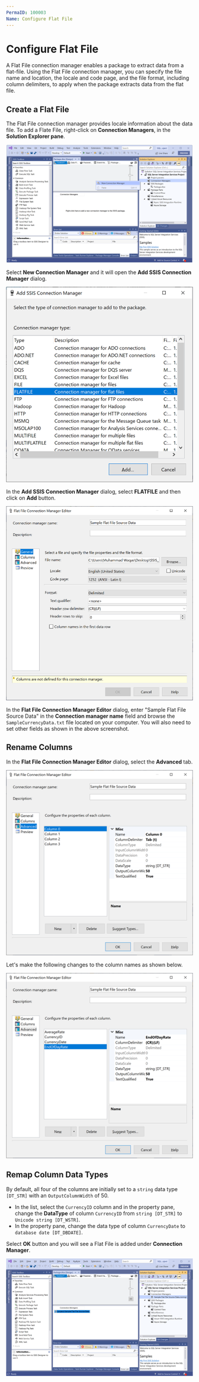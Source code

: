 ```yaml
---
PermaID: 100003
Name: Configure Flat File
---
```


# Configure Flat File

A Flat File connection manager enables a package to extract data from a flat-file. Using the Flat File connection manager, you can specify the file name and location, the locale and code page, and the file format, including column delimiters, to apply when the package extracts data from the flat file.

## Create a Flat File 

The Flat File connection manager provides locale information about the data file. To add a Flate File, right-click on **Connection Managers**, in the **Solution Explorer pane**. 

<img src="images/flat-file-1.png" alt="New Connection Manager">

Select **New Connection Manager** and it will open the **Add SSIS Connection Manager** dialog.

<img src="images/flat-file-2.png" alt="Add SSIS Connection Manager">

In the **Add SSIS Connection Manager** dialog, select **FLATFILE** and then click on **Add** button.

<img src="images/flat-file-3.png" alt="Flat File Connection Manager Editor">

In the **Flat File Connection Manager Editor** dialog, enter "Sample Flat File Source Data" in the **Connection manager name** field and browse the `SampleCurrencyData.txt` file located on your computer. You will also need to set other fields as shown in the above screenshot.

## Rename Columns

In the **Flat File Connection Manager Editor** dialog, select the **Advanced** tab.

<img src="images/flat-file-4.png" alt="Flat File Connection Manager Editor - Advanced tab">

Let's make the following changes to the column names as shown below.

<img src="images/flat-file-5.png" alt="Flat File Connection Manager Editor - Advanced tab column names changed">

## Remap Column Data Types

By default, all four of the columns are initially set to a `string` data type `[DT_STR]` with an `OutputColumnWidth` of 50.

 - In the list, select the `CurrencyID` column and in the property pane, change the **DataType** of column `CurrencyID` from `string [DT_STR]` to `Unicode string [DT_WSTR]`.
 - In the property pane, change the data type of column `CurrencyDate` to `database date [DT_DBDATE]`.

Select **OK** button and you will see a Flat File is added under **Connection Manager**.

<img src="images/flat-file-6.png" alt="Flat File added">
